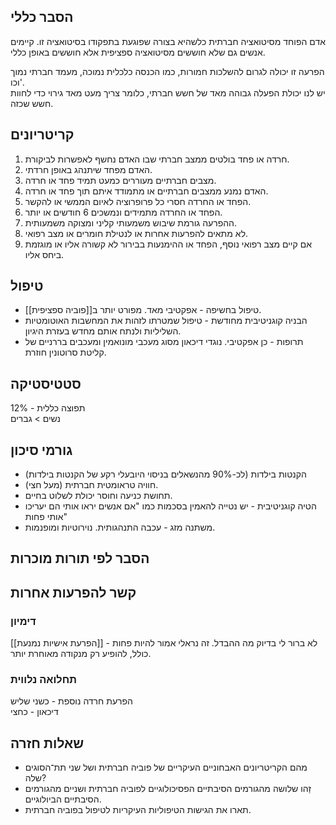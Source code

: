 ## הסבר כללי 
אדם הפוחד מסיטואציה חברתית כלשהיא בצורה שפוגעת בתפקודו בסיטואציה זו. קיימים אנשים גם שלא חוששים מסיטואציה ספציפית אלא חוששים באופן כללי.

הפרעה זו יכולה לגרום להשלכות חמורות, כמו הכנסה כלכלית נמוכה, מעמד חברתי נמוך וכו'.  
יש לנו יכולת הפעלה גבוהה מאד של חשש חברתי, כלומר צריך מעט מאד גירוי כדי לחוות חשש שכזה.
## קריטריונים
1. חרדה או פחד בולטים ממצב חברתי שבו האדם נחשף לאפשרות לביקורת.
2. האדם מפחד שיתנהג באופן חרדתי.
3. מצבים חברתיים מעוררים כמעט תמיד פחד או חרדה.
4. האדם נמנע ממצבים חברתיים או מתמודד איתם תוך פחד או חרדה.
5. הפחד או החרדה חסרי כל פרופרוציה לאיום הממשי או להקשר.
6. הפחד או החרדה מתמידים ונמשכים 6 חודשים או יותר.
8. ההפרעה גורמת שיבוש משמעותי קליני ומצוקה משמעותית.
9. לא מתאים להפרעות אחרות או לנטילת חומרים או מצב רפואי.
10. אם קיים מצב רפואי נוסף, הפחד או ההימנעות בבירור לא קשורה אליו או מוגזמת ביחס אליו.
## טיפול
* טיפול בחשיפה - אפקטיבי מאד. מפורט יותר ב[[פוביה ספציפית]].
* הבניה קוגניטיבית מחודשת - טיפול שמטרתו לזהות את המחשבות האוטומטיות השליליות ולנתח אותם מחדש בעזרת היגיון.
* תרופות - כן אפקטיבי. נוגדי דיכאון מסוג מעכבי מונואמין ומעכבים בררניים של קליטת סרוטונין חוזרת.
## סטטיסטיקה
תפוצה כללית - 12%  
נשים > גברים
## גורמי סיכון
* הקנטות בילדות (לכ-90% מהנשאלים בניסוי היובעלי רקע של הקנטות בילדות)
* חוויה טראומטית חברתית (מעל חצי).
* תחושת כניעה וחוסר יכולת לשלוט בחיים.
* הטיה קוגניטיבית - יש נטייה להאמין בסכמות כמו "אם אנשים יראו אותי הם יעריכו אותי פחות"
* משתנה מזג - עכבה התנהגותית. נוירוטיות ומופנמות.
## הסבר לפי תורות מוכרות


## קשר להפרעות אחרות

### דימיון
[[הפרעת אישיות נמנעת]] - לא ברור לי בדיוק מה ההבדל. זה נראלי אמור להיות פחות כולל, להופיע רק מנקודה מאוחרת יותר.
### תחלואה נלווית  
הפרעת חרדה נוספת - כשני שליש  
דיכאון - כחצי



## שאלות חזרה
- מהם הקריטריונים האבחוניים העיקריים של פוביה חברתית ושל שני תת־הסוגים שלה?
- זַהו שלושה מהגורמים הסיבתיים הפסיכולוגיים לפוביה חברתית ושניים מהגורמים הסיבתיים הביולוגיים.
- תארו את הגישות הטיפוליות העיקריות לטיפול בפוביה חברתית.

